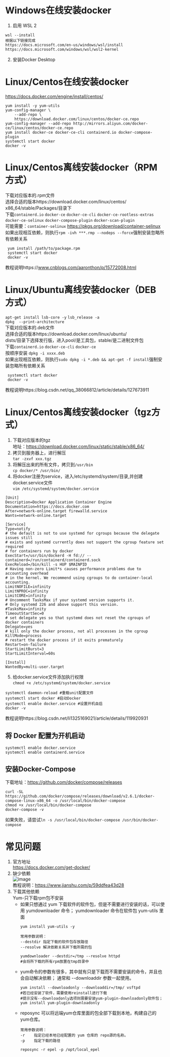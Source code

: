# Windows在线安装docker
1. 启用 WSL 2   
```
wsl --install
根据以下链接完成
https://docs.microsoft.com/en-us/windows/wsl/install
https://docs.microsoft.com/windows/wsl/wsl2-kernel
```
2. 安装Docker Desktop 

# Linux/Centos在线安装docker
https://docs.docker.com/engine/install/centos/  
```
yum install -y yum-utils
yum-config-manager \
    --add-repo \
    https://download.docker.com/linux/centos/docker-ce.repo
yum-config-manager --add-repo http://mirrors.aliyun.com/docker-ce/linux/centos/docker-ce.repo 
yum install docker-ce docker-ce-cli containerd.io docker-compose-plugin
systemctl start docker
docker -v
```

# Linux/Centos离线安装docker（RPM方式）
下载对应版本的.rpm文件  
选择合适的版本https://download.docker.com/linux/centos/  
x86_64/stable/Packages/目录下  
下载`containerd.io` `docker-ce` `docker-ce-cli` `docker-ce-rootless-extras` `docker-ce-selinux` `docker-compose-plugin` `docker-scan-plugin`  
可能需要：`container-selinux` https://pkgs.org/download/container-selinux  
如果出现相互依赖，则执行`rpm -ivh ***.rmp --nodeps --force`强制安装忽略所有依赖关系
   ```
    yum install /path/to/package.rpm
    systemctl start docker
    docker -v
   ```
教程说明https://www.cnblogs.com/aaronthon/p/15772008.html

# Linux/Ubuntu离线安装docker（DEB方式）
`apt-get install lsb-core -y`
`lsb_release -a`  
`dpkg  --print-architecture`  
下载对应版本的.deb文件  
选择合适的版本https://download.docker.com/linux/ubuntu/   
dists/目录下选择发行版，进入pool/是工具包，stable/是二进制文件包   
下载`containerd.io` `docker-ce-cli` `docker-ce`   
按顺序安装 `dpkg -i xxxx.deb`  
如果出现相互依赖，则执行`sudo dpkg -i *.deb && apt-get -f install`强制安装忽略所有依赖关系
   ```
    systemctl start docker
    docker -v
   ```
教程说明https://blog.csdn.net/qq_38066812/article/details/127673911

# Linux/Centos离线安装docker（tgz方式）
1. 下载对应版本的tgz  
地址：https://download.docker.com/linux/static/stable/x86_64/
2. 拷贝到服务器上，进行解压   
`tar -zxvf xxx.tgz`  
3. 将解压出来的所有文件，拷贝到`/usr/bin`  
`cp docker/* /usr/bin/`
4. 将docker注册为service，进入/etc/systemd/system/目录,并创建docker.service文件  
`vim /etc/systemd/system/docker.service`  
```
[Unit]
Description=Docker Application Container Engine
Documentation=https://docs.docker.com
After=network-online.target firewalld.service
Wants=network-online.target

[Service]
Type=notify
# the default is not to use systemd for cgroups because the delegate issues still
# exists and systemd currently does not support the cgroup feature set required
# for containers run by docker
ExecStart=/usr/bin/dockerd -H fd:// --containerd=/run/containerd/containerd.sock
ExecReload=/bin/kill -s HUP $MAINPID
# Having non-zero Limit*s causes performance problems due to accounting overhead
# in the kernel. We recommend using cgroups to do container-local accounting.
LimitNOFILE=infinity
LimitNPROC=infinity
LimitCORE=infinity
# Uncomment TasksMax if your systemd version supports it.
# Only systemd 226 and above support this version.
#TasksMax=infinity
TimeoutStartSec=0
# set delegate yes so that systemd does not reset the cgroups of docker containers
Delegate=yes
# kill only the docker process, not all processes in the cgroup
KillMode=process
# restart the docker process if it exits prematurely
Restart=on-failure
StartLimitBurst=3
StartLimitInterval=60s

[Install]
WantedBy=multi-user.target
```
5. 给docker.service文件添加执行权限  
`chmod +x /etc/systemd/system/docker.service`
```
systemctl daemon-reload #重载unit配置文件
systemctl start docker #启动Docker
systemctl enable docker.service #设置开机自启
docker -v
```
教程说明https://blog.csdn.net/li1325169021/article/details/119920931

## 将 Docker 配置为开机启动
`systemctl enable docker.service`  
`systemctl enable containerd.service`

## 安装Docker-Compose
下载地址：https://github.com/docker/compose/releases
```
curl -SL https://github.com/docker/compose/releases/download/v2.6.1/docker-compose-linux-x86_64 -o /usr/local/bin/docker-compose
chmod +x /usr/local/bin/docker-compose
docker-compose -v
```
如果失败，请尝试`ln -s /usr/local/bin/docker-compose /usr/bin/docker-compose`

# 常见问题
1. 官方地址  
https://docs.docker.com/get-docker/
2. 缺少依赖  
![image](https://user-images.githubusercontent.com/46952617/180118423-dabfe687-7092-401f-8b62-f33e3896fc3a.png)  
教程说明：https://www.jianshu.com/p/59ddfea43d28  
3. 下载其他依赖  
Yum-只下载rpm包不安装  
    - 如果只想通过 yum 下载软件的软件包，但是不需要进行安装的话，可以使用 yumdownloader 命令；
yumdownloader 命令在软件包 yum-utils 里面  
        ```
        yum install yum-utils -y

        常用参数说明：
        --destdir 指定下载的软件包存放路径
        --resolve 解决依赖关系并下载所需的包

        yumdownloader --destdir=/tmp --resolve httpd
        #会将所下载的所有rpm放置在tmp目录中
        ```
    - yum命令的参数有很多，其中就有只是下载而不需要安装的命令，并且也会自动解决依赖；
通常和 --downloaddir 参数一起使用。
        ```
        yum install --downloadonly --downloaddir=/tmp/ vsftpd
        #若已经安装了软件，需要使用reinstall进行下载
        #提示没有--downloadonly选项则需要安装yum-plugin-downloadonly软件包；
        yum install yum-plugin-downloadonly
        ```
    - reposync 可以将远端yum仓库里面的包全部下载到本地，构建自己的yum仓库。
        ```
        常用参数说明：
        -r    指定已经本地已经配置的 yum 仓库的 repo源的名称。
        -p    指定下载的路径

        reposync -r epel -p /opt/local_epel
        ```

